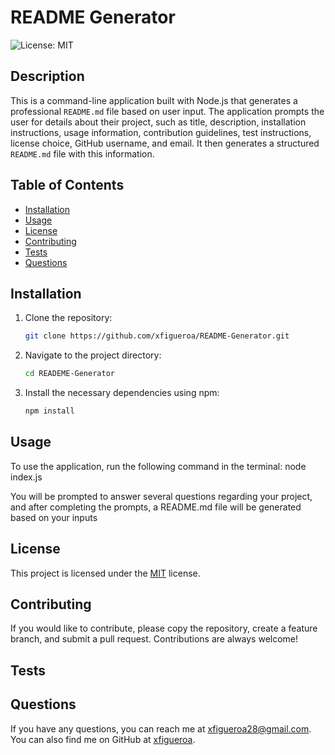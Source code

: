 # README Generator

![License: MIT](https://img.shields.io/badge/License-MIT-yellow.svg)

## Description
This is a command-line application built with Node.js that generates a professional `README.md` file based on user input. The application prompts the user for details about their project, such as title, description, installation instructions, usage information, contribution guidelines, test instructions, license choice, GitHub username, and email. It then generates a structured `README.md` file with this information.

## Table of Contents
- [Installation](#installation)
- [Usage](#usage)
- [License](#license)
- [Contributing](#contributing)
- [Tests](#tests)
- [Questions](#questions)

## Installation

1. Clone the repository:
    ```bash
    git clone https://github.com/xfigueroa/README-Generator.git

2. Navigate to the project directory:
    ```bash
    cd READEME-Generator    

3. Install the necessary dependencies using npm:
    ```bash
    npm install

## Usage
To use the application, run the following command in the terminal:
    node index.js

You will be prompted to answer several questions regarding your project, and after completing the prompts, a README.md file will be generated based on your inputs

## License

This project is licensed under the [MIT](https://opensource.org/licenses/MIT) license.


## Contributing

If you would like to contribute, please copy the repository, create a feature branch, and submit a pull request. Contributions are always welcome!

## Tests



## Questions
If you have any questions, you can reach me at [xfigueroa28@gmail.com](mailto:xfigueroa28@gmail.com).
You can also find me on GitHub at [xfigueroa](https://github.com/xfigueroa).

